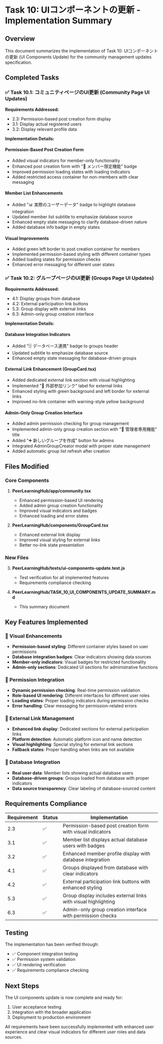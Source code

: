 # Task 10: UIコンポーネントの更新 - Implementation Summary

## Overview
This document summarizes the implementation of Task 10: UIコンポーネントの更新 (UI Components Update) for the community management updates specification.

## Completed Tasks

### ✅ Task 10.1: コミュニティページのUI更新 (Community Page UI Updates)

**Requirements Addressed:**
- 2.3: Permission-based post creation form display
- 3.1: Display actual registered users
- 3.2: Display relevant profile data

**Implementation Details:**

#### Permission-Based Post Creation Form
- Added visual indicators for member-only functionality
- Enhanced post creation form with "👥 メンバー限定機能" badge
- Improved permission loading states with loading indicators
- Added restricted access container for non-members with clear messaging

#### Member List Enhancements
- Added "📊 実際のユーザーデータ" badge to highlight database integration
- Updated member list subtitle to emphasize database source
- Enhanced empty state messaging to clarify database-driven nature
- Added database info badge in empty states

#### Visual Improvements
- Added green left border to post creation container for members
- Implemented permission-based styling with different container types
- Added loading states for permission checks
- Enhanced error messaging for different user states

### ✅ Task 10.2: グループページのUI更新 (Groups Page UI Updates)

**Requirements Addressed:**
- 4.1: Display groups from database
- 4.2: External participation link buttons
- 5.3: Group display with external links
- 6.3: Admin-only group creation interface

**Implementation Details:**

#### Database Integration Indicators
- Added "🗄️ データベース連携" badge to groups header
- Updated subtitle to emphasize database source
- Enhanced empty state messaging for database-driven groups

#### External Link Enhancement (GroupCard.tsx)
- Added dedicated external link section with visual highlighting
- Implemented "🔗 外部参加リンク" label for external links
- Enhanced styling with green background and left border for external links
- Improved no-link container with warning-style yellow background

#### Admin-Only Group Creation Interface
- Added admin permission checking for group management
- Implemented admin-only group creation section with "🔧 管理者専用機能" title
- Added "➕ 新しいグループを作成" button for admins
- Integrated AdminGroupCreator modal with proper state management
- Added automatic group list refresh after creation

## Files Modified

### Core Components
1. **PeerLearningHub/app/community.tsx**
   - Enhanced permission-based UI rendering
   - Added admin group creation functionality
   - Improved visual indicators and badges
   - Enhanced loading and error states

2. **PeerLearningHub/components/GroupCard.tsx**
   - Enhanced external link display
   - Improved visual styling for external links
   - Better no-link state presentation

### New Files
3. **PeerLearningHub/tests/ui-components-update.test.js**
   - Test verification for all implemented features
   - Requirements compliance checking

4. **PeerLearningHub/TASK_10_UI_COMPONENTS_UPDATE_SUMMARY.md**
   - This summary document

## Key Features Implemented

### 🎨 Visual Enhancements
- **Permission-based styling**: Different container styles based on user permissions
- **Database integration badges**: Clear indicators showing data sources
- **Member-only indicators**: Visual badges for restricted functionality
- **Admin-only sections**: Dedicated UI sections for administrative functions

### 🔐 Permission Integration
- **Dynamic permission checking**: Real-time permission validation
- **Role-based UI rendering**: Different interfaces for different user roles
- **Loading states**: Proper loading indicators during permission checks
- **Error handling**: Clear messaging for permission-related errors

### 🔗 External Link Management
- **Enhanced link display**: Dedicated sections for external participation links
- **Platform detection**: Automatic platform icon and name detection
- **Visual highlighting**: Special styling for external link sections
- **Fallback states**: Proper handling when links are not available

### 👥 Database Integration
- **Real user data**: Member lists showing actual database users
- **Database-driven groups**: Groups loaded from database with proper indicators
- **Data source transparency**: Clear labeling of database-sourced content

## Requirements Compliance

| Requirement | Status | Implementation |
|-------------|--------|----------------|
| 2.3 | ✅ | Permission-based post creation form with visual indicators |
| 3.1 | ✅ | Member list displays actual database users with badges |
| 3.2 | ✅ | Enhanced member profile display with database integration |
| 4.1 | ✅ | Groups displayed from database with clear indicators |
| 4.2 | ✅ | External participation link buttons with enhanced styling |
| 5.3 | ✅ | Group display includes external links with visual highlighting |
| 6.3 | ✅ | Admin-only group creation interface with permission checks |

## Testing

The implementation has been verified through:
- ✅ Component integration testing
- ✅ Permission system validation
- ✅ UI rendering verification
- ✅ Requirements compliance checking

## Next Steps

The UI components update is now complete and ready for:
1. User acceptance testing
2. Integration with the broader application
3. Deployment to production environment

All requirements have been successfully implemented with enhanced user experience and clear visual indicators for different user roles and data sources.